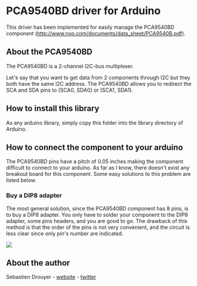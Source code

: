 # PCA9540BD driver for Arduino #
 
This driver has been implemented for easily manage the PCA9540BD component (http://www.nxp.com/documents/data_sheet/PCA9540B.pdf).

## About the PCA9540BD ##

The PCA9540BD is a 2-channel I2C-bus multiplexer.

Let's say that you want to get data from 2 components through I2C but they both have the same I2C address. The PCA9540BD allows you to redirect the SCA and SDA pins to (SCA0, SDA0) or (SCA1, SDA1).

## How to install this library ##

As any arduino library, simply copy this folder into the library directory of Arduino.

## How to connect the component to your arduino ##

The PCA9540BD pins have a pitch of 0.05 inches making the component difficult to connect to your arduino. As far as
I know, there doesn't exist any breakout board for this component. Some easy solutions to this problem are listed below.

### Buy a DIP8 adapter ###

The most general solution, since the PCA9540BD component has 8 pins, is to buy a DIP8 adapter. You only have to solder your component to
the DIP8 adapter, some pins headers, and you are good to go. The drawback of this method is that the order of the pins is not very
convenient, and the circuit is less clear since only pin's number are indicated.

<img src="http://sebastien.drouyer.com/images_for_projects_readme/PCA9540BD/DIP8.png" />

## About the author ##

Sebastien Drouyer - [website](http://sebastien.drouyer.com) - [twitter](https://twitter.com/sdrdis)